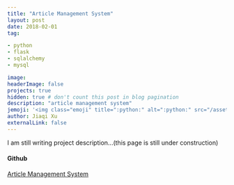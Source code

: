 ```yaml
---
title: "Article Management System"
layout: post
date: 2018-02-01
tag:

- python
- flask
- sqlalchemy
- mysql

image:
headerImage: false
projects: true
hidden: true # don't count this post in blog pagination
description: "article management system"
jemoji: '<img class="emoji" title=":python:" alt=":python:" src="/assets/images/language_icon/python.png" height="20" width="20" align="absmiddle">'
author: Jiaqi Xu
externalLink: false
---
```


I am still writing project description...(this page is still under construction)


#### Github
[Article Management System](https://github.com/jiaqi-xu/artcms_project)

